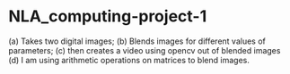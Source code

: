 # NLA_computing-project-1
(a) Takes two digital images;
(b) Blends images for different values of parameters;
(c) then creates a video using opencv out of blended images
(d) I am using arithmetic operations on matrices to blend images.
